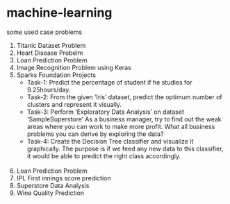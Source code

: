# machine-learning
some used case problems
1. Titanic Dataset Problem<br>
2. Heart Disease Probelm<br>
3. Loan Prediction Problem<br>
4. Image Recognition Problem using Keras<br>
5. Sparks Foundation Projects
     <ul>
      <li>Task-1: Predict the percentage of student if he studies for 9.25hours/day.</li>
      <li>Task-2: From the given ‘Iris’ dataset, predict the optimum number of clusters
    and represent it visually. </li>
      <li>Task-3: Perform ‘Exploratory Data Analysis’ on dataset ‘SampleSuperstore’
     As a business manager, try to find out the weak areas where you can
    work to make more profit.
     What all business problems you can derive by exploring the data? </li>
      <li>Task-4: Create the Decision Tree classifier and visualize it graphically.
    The purpose is if we feed any new data to this classifier, it would be able to
    predict the right class accordingly.</li>
    </ul> <br> 
6. Loan Prediction Problem<br>
7. IPL First innings score prediction<br>
8. Superstore Data Analysis <br>
9. Wine Quality Prediction <br>
